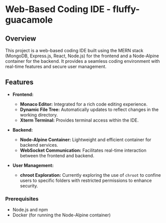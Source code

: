 # Web-Based Coding IDE - fluffy-guacamole

## Overview

This project is a web-based coding IDE built using the MERN stack (MongoDB, Express.js, React, Node.js) for the frontend and a Node-Alpine container for the backend. It provides a seamless coding environment with real-time features and secure user management.

## Features

- **Frontend:**
  - **Monaco Editor:** Integrated for a rich code editing experience.
  - **Dynamic File Tree:** Automatically updates to reflect changes in the working directory.
  - **Xterm Terminal:** Provides terminal access within the IDE.

- **Backend:**
  - **Node-Alpine Container:** Lightweight and efficient container for backend services.
  - **WebSocket Communication:** Facilitates real-time interaction between the frontend and backend.

- **User Management:**
  - **chroot Exploration:** Currently exploring the use of `chroot` to confine users to specific folders with restricted permissions to enhance security.

### Prerequisites

- Node.js and npm
- Docker (for running the Node-Alpine container)
